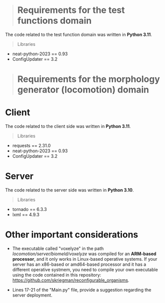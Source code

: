 > # **Requirements for the test functions domain**

The code related to the test function domain was written in **Python 3.11**.

> Libraries
* neat-python-2023 == 0.93
* ConfigUpdater == 3.2
  
> # Requirements for the morphology generator (locomotion) domain

# Client

The code related to the client side was written in **Python 3.11**.

> Libraries
* requests == 2.31.0
* neat-python-2023 == 0.93
* ConfigUpdater == 3.2

# Server

The code related to the server side was written in **Python 3.10**.

> Libraries
* tornado == 6.3.3 
* lxml == 4.9.3

# Other important considerations

* The executable called "voxelyze" in the path _locomotion/server/biomeld/voxelyze_ was compiled for an **ARM-based processor**, and it only works in Linux-based operative systems. If your server has an x86-based or amd64-based processor and it has a different operative systmem, you need to compile your own executable using the code contained in this repository:
   https://github.com/skriegman/reconfigurable_organisms.
  
* Lines 17-21 of the "Main.py" file, provide a suggestion regarding the server deployment.
